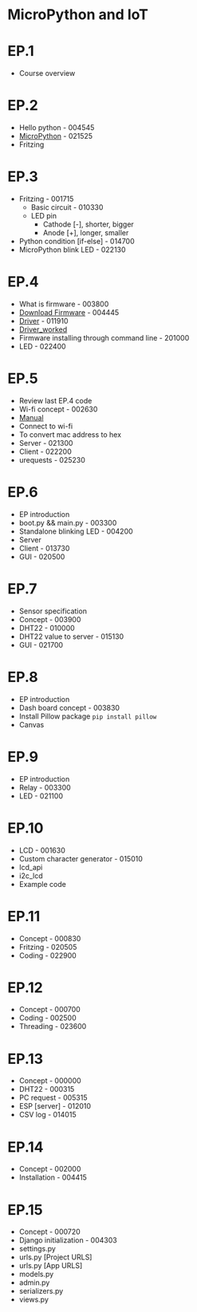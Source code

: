 # MicroPython and IoT
# EP.1
- Course overview
# EP.2
- Hello python - 004545
- [MicroPython](https://micropython.org/unicorn/) - 021525
- Fritzing
# EP.3
- Fritzing - 001715 
    - Basic circuit - 010330
    - LED pin
        - Cathode [-], shorter, bigger
        - Anode [+], longer, smaller
- Python condition [if-else] - 014700
- MicroPython blink LED - 022130
# EP.4
- What is firmware - 003800
- [Download Firmware](https://micropython.org/download/) - 004445
- [Driver](https://www.silabs.com/developers/usb-to-uart-bridge-vcp-drivers) - 011910
- [Driver_worked](https://www.wemos.cc/en/latest/ch340_driver.html)
- Firmware installing through command line - 201000
- LED - 022400
# EP.5
- Review last EP.4 code
- Wi-fi concept - 002630
- [Manual](https://docs.micropython.org/en/latest/)
- Connect to wi-fi
- To convert mac address to hex
- Server - 021300
- Client - 022200
- urequests - 025230
# EP.6
- EP introduction
- boot.py && main.py - 003300
- Standalone blinking LED - 004200
- Server
- Client - 013730
- GUI - 020500
# EP.7
- Sensor specification
- Concept - 003900
- DHT22 - 010000
- DHT22 value to server - 015130
- GUI - 021700
# EP.8
- EP introduction
- Dash board concept - 003830
- Install Pillow package
`pip install pillow`
- Canvas
# EP.9
- EP introduction
- Relay - 003300
- LED - 021100
# EP.10
- LCD - 001630
- Custom character generator - 015010
- lcd_api
- i2c_lcd
- Example code
# EP.11
- Concept - 000830
- Fritzing - 020505
- Coding - 022900
# EP.12
- Concept - 000700
- Coding - 002500
- Threading - 023600
# EP.13
- Concept - 000000
- DHT22 - 000315
- PC request - 005315
- ESP [server] - 012010
- CSV log - 014015
# EP.14
- Concept - 002000
- Installation - 004415
# EP.15
- Concept - 000720
- Django initialization - 004303
- settings.py
- urls.py [Project URLS]
- urls.py [App URLS]
- models.py
- admin.py
- serializers.py
- views.py